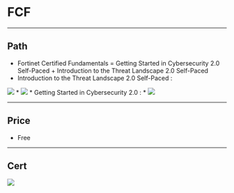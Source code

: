 # FCF

---

## Path
* Fortinet Certified Fundamentals = Getting Started in Cybersecurity 2.0 Self-Paced + Introduction to the Threat Landscape 2.0 Self-Paced
* Introduction to the Threat Landscape 2.0 Self-Paced :
<img src="https://i.imgur.com/Bug7whO.png">
* <img src="https://i.imgur.com/phb8jrw.png">
* Getting Started in Cybersecurity 2.0 :
* <img src="https://i.imgur.com/momAwOR.png">

---

## Price
* Free

---

## Cert
<img src="https://i.imgur.com/zh7M5Tv.png">
